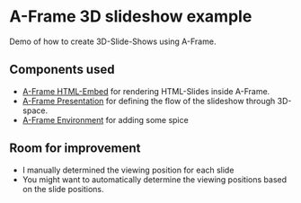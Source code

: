 # A-Frame 3D slideshow example

Demo of how to create 3D-Slide-Shows using A-Frame.

## Components used

- [A-Frame HTML-Embed](https://github.com/supereggbert/aframe-htmlembed-component) for rendering HTML-Slides inside A-Frame.
- [A-Frame Presentation](https://github.com/rvdleun/aframe-presentation-component) for defining the flow of the slideshow through 3D-space.
- [A-Frame Environment](https://github.com/supermedium/aframe-environment-component) for adding some spice


## Room for improvement

- I manually determined the viewing position for each slide
- You might want to automatically determine the viewing positions based on the slide positions.